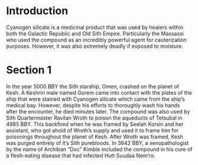 # Introduction

Cyanogen silicate is a medicinal product that was used by healers within both the Galactic Republic and Old Sith Empire.
Particularly the Massassi who used the compound as an incredibly powerful agent for cauterization purposes.
However, it was also extremely deadly if exposed to moisture.

# Section 1

In the year 5000 BBY the Sith starship, Omen, crashed on the planet of Kesh.
A Keshriri male named Gorem came into contact with the plates of the ship that were stained with Cyanogen silicate which came from the ship’s medical bay.
However, despite his efforts to thoroughly wash his hands after the encounter, he died minutes later.
The compound was also used by Sith Quartermaster Ravilan Wroth to poison the aqueducts of Tetsubal in 4985 BBY.
This backfired when he was framed by Seelah Korsin and her assistant, who got ahold of Wroth’s supply and used it to frame him for poisonings throughout the planet of Kesh.
After Wroth was framed, Kesh was purged entirely of it’s Sith purebloods.
In 3642 BBY, a xenopathologist by the name of Archiban “Doc” Kimble included the compound in his cure of a flesh-eating disease that had infected Hutt Suudaa Nem’ro.
